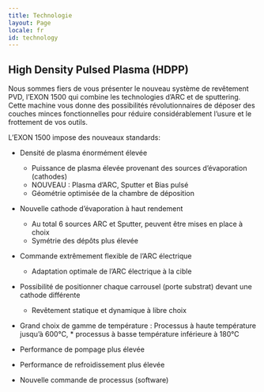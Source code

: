 ```yaml
---
title: Technologie
layout: Page
locale: fr
id: technology
---
```


## High Density Pulsed Plasma (HDPP)

Nous sommes fiers de vous présenter le nouveau système de revêtement PVD, l’EXON 1500 qui combine les technologies d’ARC et de sputtering. Cette machine vous donne des possibilités révolutionnaires de déposer des couches minces fonctionnelles pour réduire considérablement l’usure et le frottement de vos outils.

L’EXON 1500 impose des nouveaux standards:

* Densité de plasma énormément élevée
  * Puissance de plasma élevée provenant des sources d’évaporation (cathodes)
  * NOUVEAU : Plasma d’ARC, Sputter et Bias pulsé
  * Géométrie optimisée de la chambre de déposition

* Nouvelle cathode d’évaporation à haut rendement
  * Au total 6 sources ARC et Sputter, peuvent être mises en place à choix
  * Symétrie des dépôts plus élevée

* Commande extrêmement flexible de l’ARC électrique
  * Adaptation optimale de l’ARC électrique à la cible

* Possibilité de positionner chaque carrousel (porte substrat) devant une cathode différente
  * Revêtement statique et dynamique à libre choix

* Grand choix de gamme de température : Processus à haute température jusqu’à 600°C, * processus à basse température inférieure à 180°C

* Performance de pompage plus élevée

* Performance de refroidissement plus élevée

* Nouvelle commande de processus (software)
